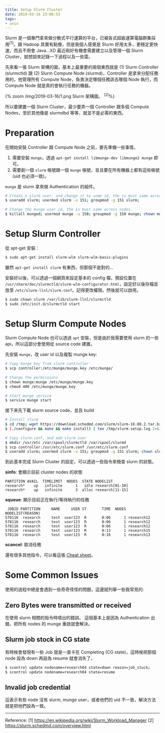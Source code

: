 ```yaml
---
title: Setup Slurm Cluster
date: 2019-03-16 23:06:53
tags:
- unix
---
```


Slurm 是一個專門拿來做分散式平行運算的平台，已被各式超級運算電腦群集採用<sup>[1]</sup>。跟 Hadoop 其實有點像，但是我個人感覺是 Slurm 好用太多，更穩定更快速，而且不用會 Java...XD
最近剛好有機會需要建立以及管理一個 Slurm Cluster，就想說來記錄一下過程以及一些雷。

<!-- more -->

先來看一張 Slurm 架構的圖，基本上最重要的兩個東西就是 (1) Slurm Controller (slurmctld) 跟 (2) Slurm Compute Node (slurmd)，Controller 是拿來分配任務用的，他管理所有 Compute Node，負責決定哪個任務該去哪個 Node 執行，而 Compute Node 就是真的會執行任務的機器。

{% zoom /img/2019-03-16/1.png Slurm 架構圖。 <sup>[2]</sup>%}

所以要建置一個 Slurm Cluster，最少要弄一個 Controller 跟多個 Compute Nodes，至於其他像是 slurmdbd 等等，就並不是必需的東西。

# Preparation

在開始安裝 Controller 跟 Compute Node 之前，要先準備一些事情，
1. 需要安裝 `munge`，透過 `apt-get install libmunge-dev libmunge2 munge` 即可。
2. 需要創一個 `slurm` 帳號跟一個 `munge` 帳號，並且要在所有機器上都有這些帳號 (uid 也必須一致)。

`munge` 是 slurm 拿來做 Authentication 的組件。

```sh
# Create a slurm user, and change it to some id, the is must same across nodes.
$ useradd slurm; usermod slurm -u 151; groupmod -g 151 slurm;
 
# Change the munge user id, the is must same across nodes.
$ killall munged; usermod munge -u 150; groupmod -g 150 munge; chown munge:munge -R /var/log/munge/ /run/munge /var/lib/munge /etc/munge
```

# Setup Slurm Controller

從 apt-get 安裝：

```sh
$ sudo apt-get install slurm-wlm slurm-wlm-basic-plugins
```

雖然 `apt-get install slurm` 有東西，但那個不是對的...

安裝好以後，可以透過一個網頁來設定基本的 config 檔，預設位置在 `/usr/share/doc/slurmctld/slurm-wlm-configurator.html`，設定好以後存檔並放至 `/etc/slurm-llnl/slurm.conf`。記得更改權限。然後就可以啟用。

```sh
$ sudo chown slurm /var/lib/slurm-llnl/slurmctld
$ sudo /etc/init.d/slurmctld start
```

# Setup Slurm Compute Nodes

Slurm Compute Node 也可以透過 `apt` 安裝，但是由於我需要使用 slurm 的一些 api，所以這部分會使用從 source code 建置。

先安裝 `munge`，改 user id 以及複製 munge key:

```sh
# Copy munge key from slurm controller
$ scp controller:/etc/munge/munge.key /etc/munge/
 
# Change the permissions
$ chown munge:munge /etc/munge/munge.key
$ chmod 400 /etc/munge/munge.key
 
# Start munge service
$ service munge start
```

接下來先下載 slurm source code，並且 build

```sh
# Install slurm
$ cd /tmp; wget https://download.schedmd.com/slurm/slurm-18.08.2.tar.bz2; tar xvjf slurm-18.08.2.tar.bz2; cd slurm-18.08.2/
$ (./configure && make && make install) | tee /tmp/slurm.setup.log 2>&1
 
# Copy slurm.conf, and add slurm user
$ mkdir /usr/etc /var/spool/slurmctld /var/spool/slurmd
$ scp controller:/usr/etc/slurm.conf /usr/etc/slurm.conf
$ useradd slurm; usermod slurm -u 151; groupmod -g 151 slurm; chown slurm:slurm -R /var/log/slurm* /run/slurm* /var/lib/slurm* /etc/slurm* /var/spool/slurm*
```

到此基本完成 Slurm Cluster 的設定，可以透過一些指令來檢查 slurm 的狀態。

**sinfo**: 會顯示目前 cluster nodes 的狀態

```
PARTITION AVAIL  TIMELIMIT  NODES  STATE NODELIST
research*    up   infinite      1   idle research[01-10]
research*    up   infinite      3  alloc research[11-15]
```

**squeue**: 顯示目前正在執行/等待執行的任務

```
 JOBID PARTITION     NAME     USER ST       TIME  NODES NODELIST(REASON)
578116  research     test  user123  R       0:06      1 research12
578116  research     test  user123  R       0:06      1 research12
578116  research     test  user123  R       0:06      1 research12
578116  research     test  user123  R       0:13      1 research15
578116  research     test  user123  R       0:16      1 research13
```

**scancel**: 取消任務

還有很多其他指令，可以看這張 [Cheat sheet](https://slurm.schedmd.com/pdfs/summary.pdf)。

# Some Common Issues

使用的過程中總是會遇到一些奇奇怪怪的問題，這邊就列舉一些我常見的:

## Zero Bytes were transmitted or received

在使用 slurm 相關的指令時噴出的錯誤。
這個基本上是因為 Authentication 出錯，把所有 nodes 的 munge 重啟就會解決。

## Slurm job stock in CG state

有時候會發現有一些 Job 就是一直卡在 Completing (CG state)，這時候把那個 node 設為 down 再設為 resume 就會消失了。

```sh
$ scontrol update nodename=research04 state=down reason=job_stuck;
$ scontrol update nodename=research04 state=resume
```

## Invalid job credential

這表示有些 node 沒有 slurm, munge user，或者他們的 uid 不一致，解決方法就是把他們設為一致。

---

Reference:
[1] https://en.wikipedia.org/wiki/Slurm_Workload_Manager
[2] https://slurm.schedmd.com/overview.html